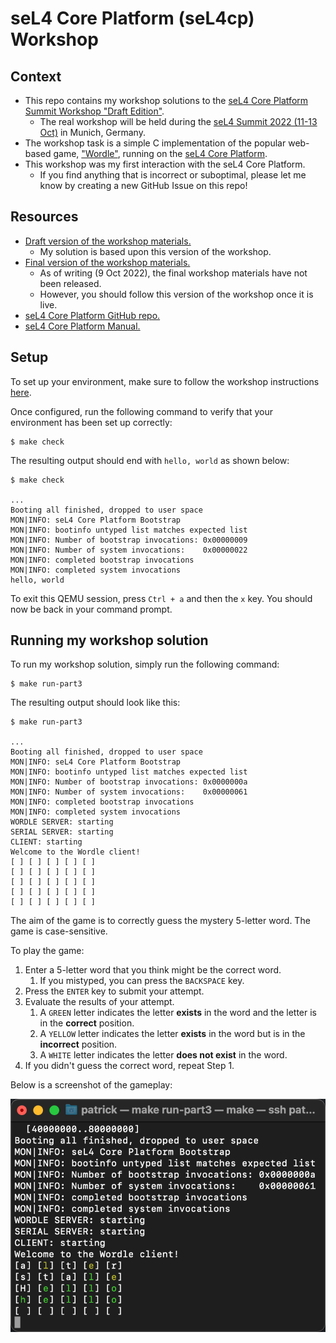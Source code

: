 # seL4 Core Platform (seL4cp) Workshop

## Context

* This repo contains my workshop solutions to the [seL4 Core Platform Summit Workshop "Draft Edition"](https://summitdryrun.ivanvelickovic.com/part0.html).
  * The real workshop will be held during the [seL4 Summit 2022 (11-13 Oct)](https://sel4.systems/Foundation/Summit/home.pml) in Munich, Germany.
* The workshop task is a simple C implementation of the popular web-based game, ["Wordle"](https://www.nytimes.com/games/wordle/index.html), running on the [seL4 Core Platform](https://trustworthy.systems/projects/TS/sel4cp/).
* This workshop was my first interaction with the seL4 Core Platform.
  * If you find anything that is incorrect or suboptimal, please let me know by creating a new GitHub Issue on this repo!

## Resources

* [Draft version of the workshop materials.](https://summitdryrun.ivanvelickovic.com/part0.html)
  * My solution is based upon this version of the workshop.
* [Final version of the workshop materials.](https://summit.ivanvelickovic.com/)
  * As of writing (9 Oct 2022), the final workshop materials have not been released.
  * However, you should follow this version of the workshop once it is live.
* [seL4 Core Platform GitHub repo.](https://github.com/BreakawayConsulting/sel4cp)
* [seL4 Core Platform Manual.](https://github.com/BreakawayConsulting/sel4cp/blob/main/docs/README.md)

## Setup

To set up your environment, make sure to follow the workshop instructions [here](https://summitdryrun.ivanvelickovic.com/part0.html).

Once configured, run the following command to verify that your environment has been set up correctly:

```shell
$ make check
```

The resulting output should end with `hello, world` as shown below:

```shell
$ make check

...
Booting all finished, dropped to user space
MON|INFO: seL4 Core Platform Bootstrap
MON|INFO: bootinfo untyped list matches expected list
MON|INFO: Number of bootstrap invocations: 0x00000009
MON|INFO: Number of system invocations:    0x00000022
MON|INFO: completed bootstrap invocations
MON|INFO: completed system invocations
hello, world
```
To exit this QEMU session, press `Ctrl + a` and then the `x` key. You should now be back in your command prompt.

## Running my workshop solution

To run my workshop solution, simply run the following command:

```shell
$ make run-part3
```

The resulting output should look like this:

```shell
$ make run-part3

...
Booting all finished, dropped to user space
MON|INFO: seL4 Core Platform Bootstrap
MON|INFO: bootinfo untyped list matches expected list
MON|INFO: Number of bootstrap invocations: 0x0000000a
MON|INFO: Number of system invocations:    0x00000061
MON|INFO: completed bootstrap invocations
MON|INFO: completed system invocations
WORDLE SERVER: starting
SERIAL SERVER: starting
CLIENT: starting
Welcome to the Wordle client!
[ ] [ ] [ ] [ ] [ ]
[ ] [ ] [ ] [ ] [ ]
[ ] [ ] [ ] [ ] [ ]
[ ] [ ] [ ] [ ] [ ]
[ ] [ ] [ ] [ ] [ ]
```
The aim of the game is to correctly guess the mystery 5-letter word. The game is case-sensitive.

To play the game:
1. Enter a 5-letter word that you think might be the correct word.
   1. If you mistyped, you can press the `BACKSPACE` key.
2. Press the `ENTER` key to submit your attempt.
3. Evaluate the results of your attempt.
   1. A `GREEN` letter indicates the letter **exists** in the word and the letter is in the **correct** position.
   2. A `YELLOW` letter indicates the letter **exists** in the word but is in the **incorrect** position.
   3. A `WHITE` letter indicates the letter **does not exist** in the word.
4. If you didn't guess the correct word, repeat Step 1.

Below is a screenshot of the gameplay:

![Wordle Gameplay](./README/images/gameplay.png)
